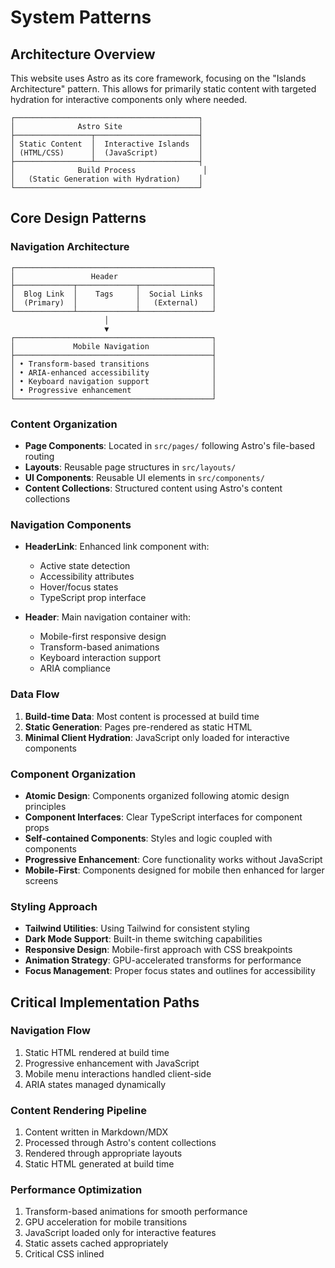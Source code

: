 # System Patterns

## Architecture Overview

This website uses Astro as its core framework, focusing on the "Islands Architecture" pattern. This allows for primarily static content with targeted hydration for interactive components only where needed.

```plain
┌─────────────────────────────────────────┐
│              Astro Site                 │
├─────────────────┬───────────────────────┤
│ Static Content  │  Interactive Islands  │
│ (HTML/CSS)      │  (JavaScript)         │
├─────────────────┴───────────────────────┤
│              Build Process               │
│   (Static Generation with Hydration)    │
└─────────────────────────────────────────┘
```

## Core Design Patterns

### Navigation Architecture

```plain
┌────────────────────────────────────────────┐
│                 Header                     │
├─────────────┬─────────────┬────────────────┤
│  Blog Link  │    Tags     │  Social Links  │
│  (Primary)  │             │   (External)   │
└─────────────┴─────────────┴────────────────┘
                     │
                     ▼
┌────────────────────────────────────────────┐
│             Mobile Navigation              │
├────────────────────────────────────────────┤
│ • Transform-based transitions              │
│ • ARIA-enhanced accessibility              │
│ • Keyboard navigation support              │
│ • Progressive enhancement                  │
└────────────────────────────────────────────┘
```

### Content Organization

- **Page Components**: Located in `src/pages/` following Astro's file-based routing
- **Layouts**: Reusable page structures in `src/layouts/`
- **UI Components**: Reusable UI elements in `src/components/`
- **Content Collections**: Structured content using Astro's content collections

### Navigation Components

- **HeaderLink**: Enhanced link component with:
  - Active state detection
  - Accessibility attributes
  - Hover/focus states
  - TypeScript prop interface

- **Header**: Main navigation container with:
  - Mobile-first responsive design
  - Transform-based animations
  - Keyboard interaction support
  - ARIA compliance

### Data Flow

1. **Build-time Data**: Most content is processed at build time
2. **Static Generation**: Pages pre-rendered as static HTML
3. **Minimal Client Hydration**: JavaScript only loaded for interactive components

### Component Organization

- **Atomic Design**: Components organized following atomic design principles
- **Component Interfaces**: Clear TypeScript interfaces for component props
- **Self-contained Components**: Styles and logic coupled with components
- **Progressive Enhancement**: Core functionality works without JavaScript
- **Mobile-First**: Components designed for mobile then enhanced for larger screens

### Styling Approach

- **Tailwind Utilities**: Using Tailwind for consistent styling
- **Dark Mode Support**: Built-in theme switching capabilities
- **Responsive Design**: Mobile-first approach with CSS breakpoints
- **Animation Strategy**: GPU-accelerated transforms for performance
- **Focus Management**: Proper focus states and outlines for accessibility

## Critical Implementation Paths

### Navigation Flow

1. Static HTML rendered at build time
2. Progressive enhancement with JavaScript
3. Mobile menu interactions handled client-side
4. ARIA states managed dynamically

### Content Rendering Pipeline

1. Content written in Markdown/MDX
2. Processed through Astro's content collections
3. Rendered through appropriate layouts
4. Static HTML generated at build time

### Performance Optimization

1. Transform-based animations for smooth performance
2. GPU acceleration for mobile transitions
3. JavaScript loaded only for interactive features
4. Static assets cached appropriately
5. Critical CSS inlined
